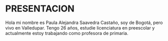 # PRESENTACION

Hola mi nombre es Paula Alejandra Saavedra Castaño, soy de Bogotá, pero vivo en Valledupar. Tengo 26 años, estudie licenciatura en preescolar y actualmente estoy trabajando como profesora de primaria.
